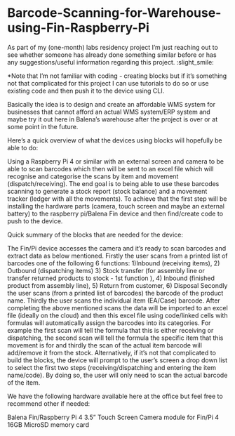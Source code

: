 # Barcode-Scanning-for-Warehouse-using-Fin-Raspberry-Pi
As part of my (one-month) labs residency project I’m just reaching out to see whether someone has already done something similar before or has any suggestions/useful information regarding this project. :slight_smile:

*Note that I’m not familiar with coding - creating blocks but if it’s something not that complicated for this project I can use tutorials to do so or use existing code and then push it to the device using CLI.

Basically the idea is to design and create an affordable WMS system for businesses that cannot afford an actual WMS system/ERP system and maybe try it out here in Balena’s warehouse after the project is over or at some point in the future.

Here’s a quick overview of what the devices using blocks will hopefully be able to do:

Using a Raspberry Pi 4 or similar with an external screen and camera to be able to scan barcodes which then will be sent to an excel file which will recognise and categorise the scans by item and movement (dispatch/receiving). The end goal is to being able to use these barcodes scanning to generate a stock report (stock balance) and a movement tracker (ledger with all the movements). To achieve that the first step will be installing the hardware parts (camera, touch screen and maybe an external battery) to the raspberry pi/Balena Fin device and then find/create code to push to the device.

Quick summary of the blocks that are needed for the device:

The Fin/Pi device accesses the camera and it’s ready to scan barcodes and extract data as below mentioned.
Firstly the user scans from a printed list of barcodes one of the following 6 functions:
1)Inbound (receiving items), 2) Outbound (dispatching items) 3) Stock transfer (for assembly line or transfer returned products to stock - 1st function ), 4) Inbound (finished product from assembly line), 5) Return from customer, 6) Disposal
Secondly the user scans (from a printed list of barcodes) the barcode of the product name.
Thirdly the user scans the individual item (EA/Case) barcode.
After completing the above mentioned scans the data will be imported to an excel file (ideally on the cloud) and then this excel file using code/linked cells with formulas will automatically assign the barcodes into its categories. For example the first scan will tell the formula that this is either receiving or dispatching, the second scan will tell the formula the specific item that this movement is for and thirdly the scan of the actual item barcode will add/remove it from the stock. Alternatively, if it’s not that complicated to build the blocks, the device will prompt to the user’s screen a drop down list to select the first two steps (receiving/dispatching and entering the item name/code). By doing so, the user will only need to scan the actual barcode of the item.

We have the following hardware available here at the office but feel free to recommend other if needed:

Balena Fin/Raspberry Pi 4
3.5” Touch Screen
Camera module for Fin/Pi 4
16GB MicroSD memory card
